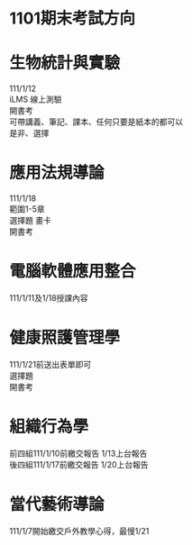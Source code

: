 1101期末考試方向
===

# 生物統計與實驗  
111/1/12  
iLMS 線上測驗  
開書考  
可帶講義、筆記、課本、任何只要是紙本的都可以  
是非、選擇  

# 應用法規導論  
111/1/18  
範圍1-5章  
選擇題 畫卡  
開書考  

# 電腦軟體應用整合  
111/1/11及1/18授課內容  

# 健康照護管理學  
111/1/21前送出表單即可  
選擇題  
開書考  

# 組織行為學  
前四組111/1/10前繳交報告 1/13上台報告  
後四組111/1/17前繳交報告 1/20上台報告  

# 當代藝術導論  
111/1/7開始繳交戶外教學心得，最慢1/21  